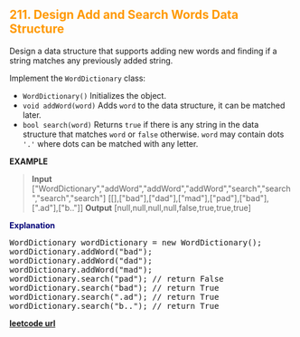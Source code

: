 <h2 style="color:#F90;">211. Design Add and Search Words Data Structure</h2>

Design a data structure that supports adding new words and finding if a string matches any previously added string.

Implement the `WordDictionary` class:

-   `WordDictionary()` Initializes the object.
-   `void addWord(word)` Adds `word` to the data structure, it can be matched later.
-   `bool search(word)` Returns `true` if there is any string in the data structure that matches `word` or `false` otherwise. `word` may contain dots `'.'` where dots can be matched with any letter.

**EXAMPLE**
>**Input**
["WordDictionary","addWord","addWord","addWord","search","search","search","search"]
\[[],["bad"],["dad"],["mad"],["pad"],["bad"],[".ad"],["b.."]]
**Output**
[null,null,null,null,false,true,true,true]


<p style="color:#007;">
<b>Explanation</b>
<pre>
WordDictionary wordDictionary = new WordDictionary();
wordDictionary.addWord("bad");
wordDictionary.addWord("dad");
wordDictionary.addWord("mad");
wordDictionary.search("pad"); // return False
wordDictionary.search("bad"); // return True
wordDictionary.search(".ad"); // return True
wordDictionary.search("b.."); // return True
</pre>
</p>

**[leetcode url](https://leetcode.com/problems/design-add-and-search-words-data-structure/description/)**
